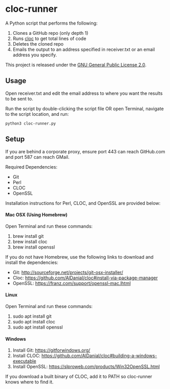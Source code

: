 # cloc-runner
A Python script that performs the following:

1. Clones a GitHub repo (only depth 1)
2. Runs [cloc](https://github.com/AlDanial/cloc) to get total lines of code
3. Deletes the cloned repo
4. Emails the output to an address specified in receiver.txt or an email address you specify.

This project is released under the [GNU General Public License 2.0](https://github.com/Zesix/cloc-runner/blob/master/LICENSE).

## Usage ##

Open receiver.txt and edit the email address to where you want the results to be sent to.

Run the script by double-clicking the script file OR open Terminal, navigate to the script location, and run:

    python3 cloc-runner.py

## Setup ##

If you are behind a corporate proxy, ensure port 443 can reach GitHub.com and port 587 can reach GMail.

Required Dependencies:

 - Git
 - Perl
 - CLOC
 - OpenSSL
 
Installation instructions for Perl, CLOC, and OpenSSL are provided below:

#### Mac OSX (Using Homebrew) ####

Open Terminal and run these commands:
1. brew install git
2. brew install cloc
3. brew install openssl

If you do not have Homebrew, use the following links to download and install the dependencies:

 - Git: http://sourceforge.net/projects/git-osx-installer/
 - Cloc: https://github.com/AlDanial/cloc#install-via-package-manager
 - OpenSSL: https://franz.com/support/openssl-mac.lhtml

#### Linux ####

Open Terminal and run these commands:
1. sudo apt install git
2. sudo apt install cloc
3. sudo apt install openssl

#### Windows ####

1. Install Git: https://gitforwindows.org/
2. Install CLOC: https://github.com/AlDanial/cloc#building-a-windows-executable
3. Install OpenSSL: https://slproweb.com/products/Win32OpenSSL.html

If you download a built binary of CLOC, add it to PATH so cloc-runner knows where to find it.
